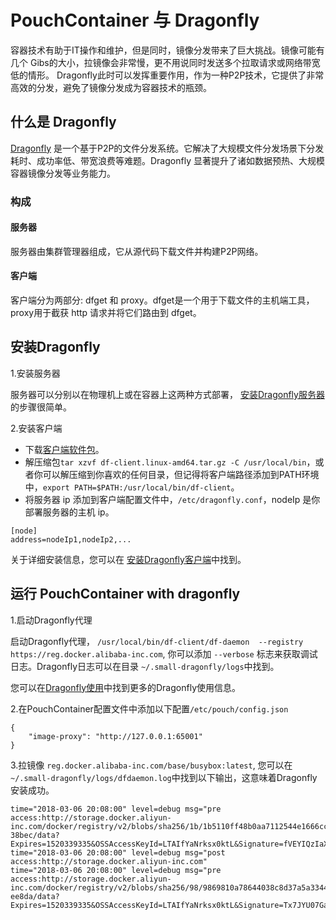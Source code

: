 # PouchContainer 与 Dragonfly


容器技术有助于IT操作和维护，但是同时，镜像分发带来了巨大挑战。镜像可能有几个 Gibs的大小，拉镜像会非常慢，更不用说同时发送多个拉取请求或网络带宽低的情形。 Dragonfly此时可以发挥重要作用，作为一种P2P技术，它提供了非常高效的分发，避免了镜像分发成为容器技术的瓶颈。

## 什么是 Dragonfly

[Dragonfly](https://github.com/alibaba/Dragonfly#installation) 是一个基于P2P的文件分发系统。它解决了大规模文件分发场景下分发耗时、成功率低、带宽浪费等难题。Dragonfly 显著提升了诸如数据预热、大规模容器镜像分发等业务能力。
### 构成

#### 服务器

服务器由集群管理器组成，它从源代码下载文件并构建P2P网络。

#### 客户端

客户端分为两部分: dfget 和 proxy。dfget是一个用于下载文件的主机端工具，proxy用于截获 http 请求并将它们路由到 dfget。

## 安装Dragonfly


1.安装服务器

服务器可以分别以在物理机上或在容器上这两种方式部署， [安装Dragonfly服务器](https://github.com/alibaba/Dragonfly/blob/master/docs/install_server.md) 的步骤很简单。

2.安装客户端
- 下载[客户端软件包](https://github.com/alibaba/Dragonfly/blob/master/package/df-client.linux-amd64.tar.gz)。
- 解压缩包`tar xzvf df-client.linux-amd64.tar.gz -C /usr/local/bin`，或者你可以解压缩到你喜欢的任何目录，但记得将客户端路径添加到PATH环境中，`export PATH=$PATH:/usr/local/bin/df-client`。
- 将服务器 ip 添加到客户端配置文件中，`/etc/dragonfly.conf`，nodeIp 是你部署服务器的主机 ip。


```
[node]
address=nodeIp1,nodeIp2,...
```

关于详细安装信息，您可以在 [安装Dragonfly客户端](https://github.com/alibaba/Dragonfly/blob/master/docs/install_client.md)中找到。
## 运行 PouchContainer with dragonfly

1.启动Dragonfly代理

启动Dragonfly代理， `/usr/local/bin/df-client/df-daemon  --registry https://reg.docker.alibaba-inc.com`, 你可以添加 `--verbose` 标志来获取调试日志。Dragonfly日志可以在目录 `~/.small-dragonfly/logs`中找到。

您可以在[Dragonfly使用](https://github.com/alibaba/Dragonfly/blob/master/docs/usage.md)中找到更多的Dragonfly使用信息。

2.在PouchContainer配置文件中添加以下配置`/etc/pouch/config.json`

```
{
    "image-proxy": "http://127.0.0.1:65001"
}
```

3.拉镜像 `reg.docker.alibaba-inc.com/base/busybox:latest`, 您可以在 `~/.small-dragonfly/logs/dfdaemon.log`中找到以下输出，这意味着Dragonfly安装成功。

```
time="2018-03-06 20:08:00" level=debug msg="pre access:http://storage.docker.aliyun-inc.com/docker/registry/v2/blobs/sha256/1b/1b5110ff48b0aa7112544e1666cc7199f812243ded4128f0a1b2be027c7    38bec/data?Expires=1520339335&OSSAccessKeyId=LTAIfYaNrksx0ktL&Signature=fVEYIQzIaXyqIcAhypbmzaUx5x8%3D"
time="2018-03-06 20:08:00" level=debug msg="post access:http://storage.docker.aliyun-inc.com"
time="2018-03-06 20:08:00" level=debug msg="pre access:http://storage.docker.aliyun-inc.com/docker/registry/v2/blobs/sha256/98/9869810a78644038c8d37a5a3344de0217cb37bcc2caa2313036c6948b0    ee8da/data?Expires=1520339335&OSSAccessKeyId=LTAIfYaNrksx0ktL&Signature=Tx7JYU07Gap8RfasvCe0JGAUCo4%3D"
```